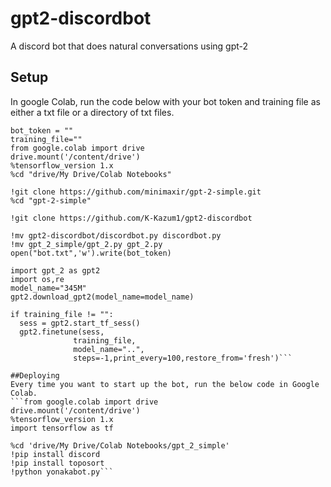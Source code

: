 # gpt2-discordbot
A discord bot that does natural conversations using gpt-2

## Setup
In google Colab, run the code below with your bot token and training file as either a txt file or a directory of txt files.
```
bot_token = ""
training_file=""
from google.colab import drive
drive.mount('/content/drive')
%tensorflow_version 1.x
%cd "drive/My Drive/Colab Notebooks"

!git clone https://github.com/minimaxir/gpt-2-simple.git
%cd "gpt-2-simple"

!git clone https://github.com/K-Kazum1/gpt2-discordbot

!mv gpt2-discordbot/discordbot.py discordbot.py
!mv gpt_2_simple/gpt_2.py gpt_2.py
open("bot.txt",'w').write(bot_token)

import gpt_2 as gpt2
import os,re
model_name="345M"
gpt2.download_gpt2(model_name=model_name)

if training_file != "":
  sess = gpt2.start_tf_sess()
  gpt2.finetune(sess,
              training_file,
              model_name="..",
              steps=-1,print_every=100,restore_from='fresh')```
              
##Deploying
Every time you want to start up the bot, run the below code in Google Colab.
```from google.colab import drive
drive.mount('/content/drive')
%tensorflow_version 1.x
import tensorflow as tf

%cd 'drive/My Drive/Colab Notebooks/gpt_2_simple'
!pip install discord
!pip install toposort
!python yonakabot.py```
